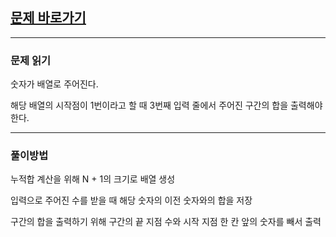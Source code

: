 ## [문제 바로가기](https://www.acmicpc.net/problem/11659)

---

### 문제 읽기

숫자가 배열로 주어진다.

해당 배열의 시작점이 1번이라고 할 때 3번째 입력 줄에서 주어진 구간의 합을 출력해야한다.

---

### 풀이방법

누적합 계산을 위해 N + 1의 크기로 배열 생성

입력으로 주어진 수를 받을 때 해당 숫자의 이전 숫자와의 합을 저장

구간의 합을 출력하기 위해 구간의 끝 지점 수와 시작 지점 한 칸 앞의 숫자를 빼서 출력
